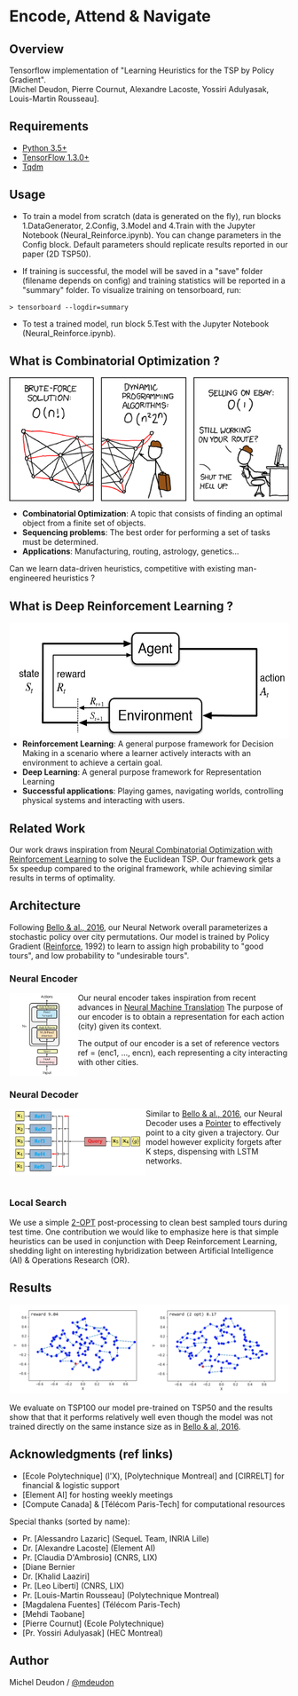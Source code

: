 # Encode, Attend & Navigate

## Overview

Tensorflow implementation of "Learning Heuristics for the TSP by Policy Gradient". <br/>
[Michel Deudon, Pierre Cournut, Alexandre Lacoste, Yossiri Adulyasak, Louis-Martin Rousseau].

## Requirements

- [Python 3.5+](https://anaconda.org/anaconda/python)
- [TensorFlow 1.3.0+](https://www.tensorflow.org/install/)
- [Tqdm](https://pypi.python.org/pypi/tqdm)

## Usage

- To train a model from scratch (data is generated on the fly), run blocks 1.DataGenerator, 2.Config, 3.Model and 4.Train with the Jupyter Notebook (Neural_Reinforce.ipynb). You can change parameters in the Config block. Default parameters should replicate results reported in our paper (2D TSP50).

- If training is successful, the model will be saved in a "save" folder (filename depends on config) and training statistics will be reported in a "summary" folder. To visualize training on tensorboard, run:
```
> tensorboard --logdir=summary
```

- To test a trained model, run block 5.Test with the Jupyter Notebook (Neural_Reinforce.ipynb).

## What is Combinatorial Optimization ?

<img align="center" img src="./GitImg/Comic.png">

* __Combinatorial Optimization__: A topic that consists of finding an optimal object from a finite set of objects.
* __Sequencing problems__: The best order for performing a set of tasks must be determined.
* __Applications__: Manufacturing, routing, astrology, genetics...

Can we learn data-driven heuristics, competitive with existing man-engineered heuristics ?

## What is Deep Reinforcement Learning ?


<img align="right" img src="./GitImg/MDP.png" height="210">

* __Reinforcement Learning__: A general purpose framework for Decision Making in a scenario where a learner actively interacts with an environment to achieve a certain goal.
* __Deep Learning__: A general purpose framework for Representation Learning
* __Successful applications__: Playing games, navigating worlds, controlling physical systems and interacting with users.

## Related Work

Our work draws inspiration from [Neural Combinatorial Optimization with Reinforcement Learning](http://arxiv.org/abs/1611.09940) to solve the Euclidean TSP. Our framework gets a 5x speedup compared to the original framework, while achieving similar results in terms of optimality.

## Architecture

Following [Bello & al., 2016](http://arxiv.org/abs/1611.09940), our Neural Network overall parameterizes a stochastic policy over city permutations. Our model is trained by Policy Gradient ([Reinforce](https://link.springer.com/article/10.1007/BF00992696), 1992) to learn to assign high probability to "good tours", and low probability to "undesirable tours".

### Neural Encoder
  <img align="left" img src="./GitImg/Encoder.png" height="150">

  Our neural encoder takes inspiration from recent advances in [Neural Machine Translation](http://papers.nips.cc/paper/7181-attention-is-all-you-need)
  The purpose of our encoder is to obtain a representation for each action (city) given its context.

  The output of our encoder is a set of reference vectors ref = (enc1, ..., encn), each representing a city interacting with other cities. <br/><br/>

### Neural Decoder
  <img align="left" img src="./GitImg/Decoder.png" height="120">

  Similar to [Bello & al., 2016](http://arxiv.org/abs/1611.09940), our Neural Decoder uses a [Pointer](http://papers.nips.cc/paper/5866-pointer-networks) to effectively point to a city given a trajectory. Our model however explicity forgets after K steps, dispensing with LSTM networks. <br/><br/><br/>

### Local Search
We use a simple [2-OPT](https://en.wikipedia.org/wiki/2-opt) post-processing to clean best sampled tours during test time.
One contribution we would like to emphasize here is that simple heuristics can be used in conjunction with Deep Reinforcement Learning, shedding light on interesting hybridization between Artificial Intelligence (AI) & Operations Research (OR).

## Results

![tsp100](./GitImg/TSP100.png)

We evaluate on TSP100 our model pre-trained on TSP50 and the results show that that it performs relatively well even though the model was not trained directly on the same instance size as in [Bello & al, 2016](http://arxiv.org/abs/1611.09940). 

## Acknowledgments (ref links)

- [Ecole Polytechnique] (l'X), [Polytechnique Montreal] and [CIRRELT] for financial & logistic support <br/>
- [Element AI] for hosting weekly meetings <br/>
- [Compute Canada] & [Télécom Paris-Tech] for computational resources <br/>

Special thanks (sorted by name): <br/>
- Pr. [Alessandro Lazaric] (SequeL Team, INRIA Lille) <br/>
- Dr. [Alexandre Lacoste] (Element AI) <br/>
- Pr. [Claudia D'Ambrosio] (CNRS, LIX) <br/>
- [Diane Bernier <br/>
- Dr. [Khalid Laaziri] <br/>
- Pr. [Leo Liberti] (CNRS, LIX) <br/>
- Pr. [Louis-Martin Rousseau] (Polytechnique Montreal) <br/>
- [Magdalena Fuentes] (Télécom Paris-Tech) <br/>
- [Mehdi Taobane] <br/>
- [Pierre Cournut] (Ecole Polytechnique) <br/>
- [Pr. Yossiri Adulyasak] (HEC Montreal) <br/>


## Author
Michel Deudon / [@mdeudon](https://github.com/MichelDeudon)
